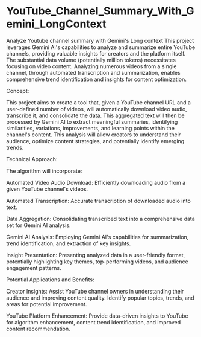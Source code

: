 # YouTube_Channel_Summary_With_Gemini_LongContext
Analyze Youtube channel summary with Gemini's Long context 
This project leverages Gemini AI's capabilities to analyze and summarize entire YouTube channels, providing valuable insights for creators and the platform itself. The substantial data volume (potentially million tokens) necessitates focusing on video content. Analyzing numerous videos from a single channel, through automated transcription and summarization, enables comprehensive trend identification and insights for content optimization.

Concept:

This project aims to create a tool that, given a YouTube channel URL and a user-defined number of videos, will automatically download video audio, transcribe it, and consolidate the data. This aggregated text will then be processed by Gemini AI to extract meaningful summaries, identifying similarities, variations, improvements, and learning points within the channel's content. This analysis will allow creators to understand their audience, optimize content strategies, and potentially identify emerging trends.

Technical Approach:

The algorithm will incorporate:

Automated Video Audio Download: Efficiently downloading audio from a given YouTube channel's videos.

Automated Transcription: Accurate transcription of downloaded audio into text.

Data Aggregation: Consolidating transcribed text into a comprehensive data set for Gemini AI analysis.

Gemini AI Analysis: Employing Gemini AI's capabilities for summarization, trend identification, and extraction of key insights.

Insight Presentation: Presenting analyzed data in a user-friendly format, potentially highlighting key themes, top-performing videos, and audience engagement patterns.

Potential Applications and Benefits:

Creator Insights: Assist YouTube channel owners in understanding their audience and improving content quality. Identify popular topics, trends, and areas for potential improvement.

YouTube Platform Enhancement: Provide data-driven insights to YouTube for algorithm enhancement, content trend identification, and improved content recommendation.
